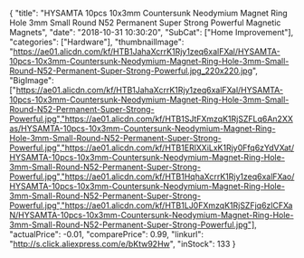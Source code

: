 {
	"title": "HYSAMTA 10pcs 10x3mm Countersunk Neodymium Magnet Ring Hole 3mm Small Round N52 Permanent Super Strong Powerful Magnetic Magnets",
	"date": "2018-10-31 10:30:20",
	"SubCat": ["Home Improvement"],
	"categories": ["Hardware"],
	"thumbnailImage": "https://ae01.alicdn.com/kf/HTB1JahaXcrrK1Rjy1zeq6xalFXal/HYSAMTA-10pcs-10x3mm-Countersunk-Neodymium-Magnet-Ring-Hole-3mm-Small-Round-N52-Permanent-Super-Strong-Powerful.jpg_220x220.jpg",
	"BigImage": ["https://ae01.alicdn.com/kf/HTB1JahaXcrrK1Rjy1zeq6xalFXal/HYSAMTA-10pcs-10x3mm-Countersunk-Neodymium-Magnet-Ring-Hole-3mm-Small-Round-N52-Permanent-Super-Strong-Powerful.jpg","https://ae01.alicdn.com/kf/HTB1SJtFXmzqK1RjSZFLq6An2XXas/HYSAMTA-10pcs-10x3mm-Countersunk-Neodymium-Magnet-Ring-Hole-3mm-Small-Round-N52-Permanent-Super-Strong-Powerful.jpg","https://ae01.alicdn.com/kf/HTB1ERlXXiLxK1Rjy0Ffq6zYdVXat/HYSAMTA-10pcs-10x3mm-Countersunk-Neodymium-Magnet-Ring-Hole-3mm-Small-Round-N52-Permanent-Super-Strong-Powerful.jpg","https://ae01.alicdn.com/kf/HTB1HqhaXcrrK1Rjy1zeq6xalFXao/HYSAMTA-10pcs-10x3mm-Countersunk-Neodymium-Magnet-Ring-Hole-3mm-Small-Round-N52-Permanent-Super-Strong-Powerful.jpg","https://ae01.alicdn.com/kf/HTB1LJ0FXmzqK1RjSZFjq6zlCFXaN/HYSAMTA-10pcs-10x3mm-Countersunk-Neodymium-Magnet-Ring-Hole-3mm-Small-Round-N52-Permanent-Super-Strong-Powerful.jpg"],
	"actualPrice": -0.01,
	"comparePrice": 0.99,
	"linkurl": "http://s.click.aliexpress.com/e/bKtw92Hw",
	"inStock": 133
}
